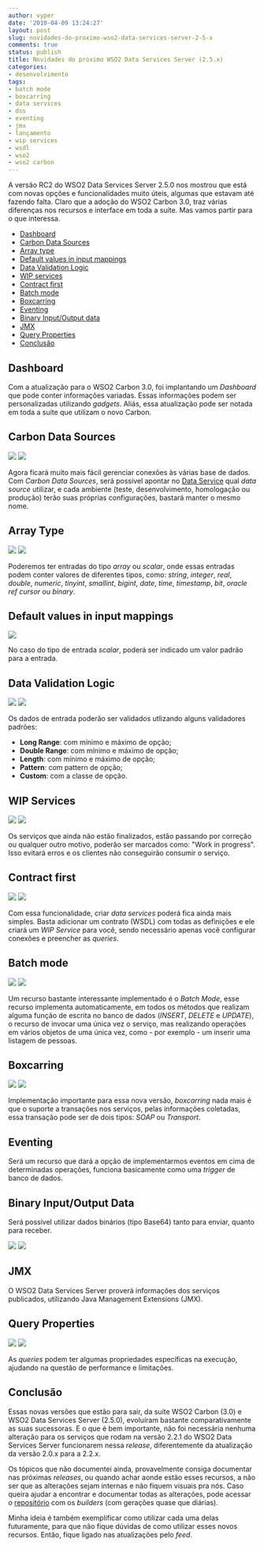 ```yaml
---
author: vyper
date: '2010-04-09 13:24:27'
layout: post
slug: novidades-do-proximo-wso2-data-services-server-2-5-x
comments: true
status: publish
title: Novidades do próximo WSO2 Data Services Server (2.5.x)
categories:
- desenvolvimento
tags:
- batch mode
- boxcarring
- data services
- dss
- eventing
- jmx
- lançamento
- wip services
- wsdl
- wso2
- wso2 carbon
---
```


A versão RC2 do WSO2 Data Services Server 2.5.0 nos mostrou que está com novas
opções e funcionalidades muito úteis, algumas que estavam até fazendo falta.
Claro que a adoção do WSO2 Carbon 3.0, traz várias diferenças nos recursos e
interface em toda a suíte. Mas vamos partir para o que interessa.

  * [Dashboard](#Dashboard)
  * [Carbon Data Sources](#CarbonDataSources)
  * [Array type](#ArrayType)
  * [Default values in input mappings](#DefaultValuesInputMappings)
  * [Data Validation Logic](#DataValidationLogic)
  * [WIP services](#WIPServices)
  * [Contract first](#ContractFirst)
  * [Batch mode](#BatchMode)
  * [Boxcarring](#Boxcarring)
  * [Eventing](#Eventing)
  * [Binary Input/Output data](#BinaryData)
  * [JMX](#JMX)
  * [Query Properties](#QueryProperties)
  * [Conclusão](#Conclusao)

## <a name=""></a>Dashboard

Com a atualização para o WSO2 Carbon 3.0, foi implantando um _Dashboard_ que
pode conter informações variadas. Essas informações podem ser personalizadas
utilizando _gadgets_. Aliás, essa atualização pode ser notada em toda a suíte
que utilizam o novo Carbon.

## <a name=""></a>Carbon Data Sources

[![](http://assets.mcorp.com.br/wp-content/uploads/2010/04/wso2ds-2.5.0-r2-CarbonDataSources-01-150x150.png)](http://assets.mcorp.com.br/wp-content/uploads/2010/04/wso2ds-2.5.0-r2-CarbonDataSources-01.png)
[![](http://assets.mcorp.com.br/wp-content/uploads/2010/04/wso2ds-2.5.0-r2-CarbonDataSources-02-150x150.png)](http://assets.mcorp.com.br/wp-content/uploads/2010/04/wso2ds-2.5.0-r2-CarbonDataSources-02.png)

Agora ficará muito mais fácil gerenciar conexões às várias base de dados. Com
_Carbon Data Sources_, será possível apontar no [Data Service](/glossario/#DataServices) qual _data source_ utilizar, e cada
ambiente (teste, desenvolvimento, homologação ou produção) terão suas próprias
configurações, bastará manter o mesmo nome.

## <a name=""></a>Array Type

[![](http://assets.mcorp.com.br/wp-content/uploads/2010/04/wso2ds-2.5.0-r2-ArrayType-01-150x150.png)](http://assets.mcorp.com.br/wp-content/uploads/2010/04/wso2ds-2.5.0-r2-ArrayType-01.png)
[![](http://assets.mcorp.com.br/wp-content/uploads/2010/04/wso2ds-2.5.0-r2-ArrayType-02-150x150.png)](http://assets.mcorp.com.br/wp-content/uploads/2010/04/wso2ds-2.5.0-r2-ArrayType-02.png)

Poderemos ter entradas do tipo _array_ ou _scalar_, onde essas entradas podem
conter valores de diferentes tipos, como: _string_, _integer_, _real_,
_double_, _numeric_, _tinyint_, _smallint_, _bigint_, _date_, _time_,
_timestamp_, _bit_, _oracle ref cursor_ ou _binary_.

## <a name=""></a>Default values in input mappings

[![](http://assets.mcorp.com.br/wp-content/uploads/2010/04/wso2ds-2.5.0-r2-DefaultValuesInputMappings-150x150.png)](http://assets.mcorp.com.br/wp-content/uploads/2010/04/wso2ds-2.5.0-r2-DefaultValuesInputMappings.png)

No caso do tipo de entrada _scalar_, poderá ser indicado um valor padrão para
a entrada.

## <a name=""></a>Data Validation Logic

[![](http://assets.mcorp.com.br/wp-content/uploads/2010/04/wso2ds-2.5.0-r2-DataValidationLogic-01-150x150.png)](http://assets.mcorp.com.br/wp-content/uploads/2010/04/wso2ds-2.5.0-r2-DataValidationLogic-01.png)
[![](http://assets.mcorp.com.br/wp-content/uploads/2010/04/wso2ds-2.5.0-r2-DataValidationLogic-02-150x150.png)](http://assets.mcorp.com.br/wp-content/uploads/2010/04/wso2ds-2.5.0-r2-DataValidationLogic-02.png)

Os dados de entrada poderão ser validados utlizando alguns validadores
padrões:

  * **Long Range**: com mínimo e máximo de opção;
  * **Double Range**: com mínimo e máximo de opção;
  * **Length**: com mínimo e máximo de opção;
  * **Pattern**: com pattern de opção;
  * **Custom**: com a classe de opção.

## <a name=""></a>WIP Services

[![](http://assets.mcorp.com.br/wp-content/uploads/2010/04/wip_dbs-150x150.png)](http://assets.mcorp.com.br/wp-content/uploads/2010/04/wip_dbs.png)
[![](http://assets.mcorp.com.br/wp-content/uploads/2010/04/wip_service_list-150x150.png)](http://assets.mcorp.com.br/wp-content/uploads/2010/04/wip_service_list.png)

Os serviços que ainda não estão finalizados, estão passando por correção ou
qualquer outro motivo, poderão ser marcados como: "Work in progress". Isso
evitará erros e os clientes não conseguirão consumir o serviço.

## <a name=""></a>Contract first

[![](http://assets.mcorp.com.br/wp-content/uploads/2010/04/wsdl_upload-150x150.png)](http://assets.mcorp.com.br/wp-content/uploads/2010/04/wsdl_upload.png)
[![](http://assets.mcorp.com.br/wp-content/uploads/2010/04/dummy_data_source-150x150.png)](http://assets.mcorp.com.br/wp-content/uploads/2010/04/dummy_data_source.png)

Com essa funcionalidade, criar _data services_ poderá fica ainda mais simples.
Basta adicionar um contrato (WSDL) com todas as definições e ele criará um
_WIP Service_ para você, sendo necessário apenas você configurar conexões e
preencher as _queries_.

## <a name=""></a>Batch mode

[![](http://assets.mcorp.com.br/wp-content/uploads/2010/04/wso2ds-2.5.0-r2-BatchMode-01-150x150.png)](http://assets.mcorp.com.br/wp-content/uploads/2010/04/wso2ds-2.5.0-r2-BatchMode-01.png)
[![](http://assets.mcorp.com.br/wp-content/uploads/2010/04/wso2ds-2.5.0-r2-BatchMode-02-150x150.png)](http://assets.mcorp.com.br/wp-content/uploads/2010/04/wso2ds-2.5.0-r2-BatchMode-02.png)

Um recurso bastante interessante implementado é o _Batch Mode_, esse recurso
implementa automaticamente, em todos os métodos que realizam alguma função de
escrita no banco de dados (_INSERT_, _DELETE_ e _UPDATE_), o recurso de
invocar uma única vez o serviço, mas realizando operações em vários objetos de
uma única vez, como - por exemplo - um inserir uma listagem de pessoas.

## <a name=""></a>Boxcarring

[![](http://assets.mcorp.com.br/wp-content/uploads/2010/04/wso2ds-2.5.0-r2-Boxcarring-01-150x150.png)](http://assets.mcorp.com.br/wp-content/uploads/2010/04/wso2ds-2.5.0-r2-Boxcarring-01.png)
[![](http://assets.mcorp.com.br/wp-content/uploads/2010/04/wso2ds-2.5.0-r2-Boxcarring-02-150x150.png)](http://assets.mcorp.com.br/wp-content/uploads/2010/04/wso2ds-2.5.0-r2-Boxcarring-02.png)

Implementação importante para essa nova versão, _boxcarring_ nada mais é que o
suporte a transações nos serviços, pelas informações coletadas, essa transação
pode ser de dois tipos: _SOAP_ ou _Transport_.

## <a name=""></a>Eventing

Será um recurso que dará a opção de implementarmos eventos em cima de
determinadas operações, funciona basicamente como uma _trigger_ de banco de
dados.

## <a name=""></a>Binary Input/Output Data

Será possível utilizar dados binários (tipo Base64) tanto para enviar, quanto
para receber.

[![](http://assets.mcorp.com.br/wp-content/uploads/2010/04/binary-input-mapping-150x150.png)](http://assets.mcorp.com.br/wp-content/uploads/2010/04/binary-input-mapping.png)
[![](http://assets.mcorp.com.br/wp-content/uploads/2010/04/binary-output-mapping-150x150.png)](http://assets.mcorp.com.br/wp-content/uploads/2010/04/binary-output-mapping.png)


## <a name=""></a>JMX

O WSO2 Data Services Server proverá informações dos serviços publicados,
utilizando Java Management Extensions (JMX).

## <a name=""></a>Query Properties

[![](http://assets.mcorp.com.br/wp-content/uploads/2010/04/wso2ds-2.5.0-r2-QueryProperties-01-150x150.png)](http://assets.mcorp.com.br/wp-content/uploads/2010/04/wso2ds-2.5.0-r2-QueryProperties-01.png)
[![](http://assets.mcorp.com.br/wp-content/uploads/2010/04/wso2ds-2.5.0-r2-QueryProperties-02-150x150.png)](http://assets.mcorp.com.br/wp-content/uploads/2010/04/wso2ds-2.5.0-r2-QueryProperties-02.png)

As _queries_ podem ter algumas propriedades específicas na execução, ajudando
na questão de performance e limitações.

## <a name=""></a>Conclusão

Essas novas versões que estão para sair, da suíte WSO2 Carbon (3.0) e WSO2
Data Services Server (2.5.0), evoluíram bastante comparativamente as suas
sucessoras. E o que é bem importante, não foi necessária nenhuma alteração
para os serviços que rodam na versão 2.2.1 do WSO2 Data Services Server
funcionarem nessa _release_, diferentemente da atualização da versão 2.0.x
para a 2.2.x.

Os tópicos que não documentei ainda, provavelmente consiga documentar nas
próximas _releases_, ou quando achar aonde estão esses recursos, a não ser que
as alterações sejam internas e não fiquem visuais pra nós. Caso queira ajudar
a encontrar e documentar todas as alterações, pode acessar o
[repositório](http://builder.wso2.org/~carbon/releases/carbon/3.0.0/) com os
_builders_ (com gerações quase que diárias).

Minha ideia é também exemplificar como utilizar cada uma delas futuramente,
para que não fique dúvidas de como utilizar esses novos recursos. Então, fique
ligado nas atualizações pelo _feed_.

